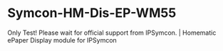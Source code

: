 # Symcon-HM-Dis-EP-WM55
Only Test! Please wait for official support from IPSymcon. | Homematic ePaper Display module for IPSymcon
